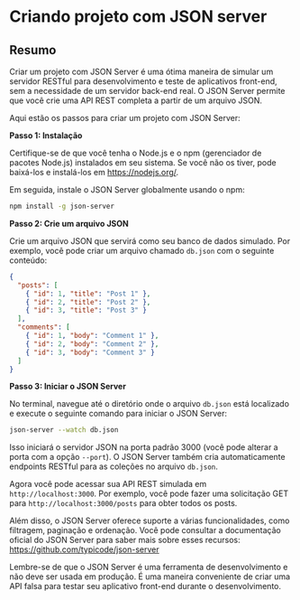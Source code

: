 # Criando projeto com JSON server

## Resumo

Criar um projeto com JSON Server é uma ótima maneira de simular um servidor RESTful para desenvolvimento e teste de aplicativos front-end, sem a necessidade de um servidor back-end real. O JSON Server permite que você crie uma API REST completa a partir de um arquivo JSON.

Aqui estão os passos para criar um projeto com JSON Server:

**Passo 1: Instalação**

Certifique-se de que você tenha o Node.js e o npm (gerenciador de pacotes Node.js) instalados em seu sistema. Se você não os tiver, pode baixá-los e instalá-los em https://nodejs.org/.

Em seguida, instale o JSON Server globalmente usando o npm:

```bash
npm install -g json-server
```

**Passo 2: Crie um arquivo JSON**

Crie um arquivo JSON que servirá como seu banco de dados simulado. Por exemplo, você pode criar um arquivo chamado `db.json` com o seguinte conteúdo:

```json
{
  "posts": [
    { "id": 1, "title": "Post 1" },
    { "id": 2, "title": "Post 2" },
    { "id": 3, "title": "Post 3" }
  ],
  "comments": [
    { "id": 1, "body": "Comment 1" },
    { "id": 2, "body": "Comment 2" },
    { "id": 3, "body": "Comment 3" }
  ]
}
```

**Passo 3: Iniciar o JSON Server**

No terminal, navegue até o diretório onde o arquivo `db.json` está localizado e execute o seguinte comando para iniciar o JSON Server:

```bash
json-server --watch db.json
```

Isso iniciará o servidor JSON na porta padrão 3000 (você pode alterar a porta com a opção `--port`). O JSON Server também cria automaticamente endpoints RESTful para as coleções no arquivo `db.json`.

Agora você pode acessar sua API REST simulada em `http://localhost:3000`. Por exemplo, você pode fazer uma solicitação GET para `http://localhost:3000/posts` para obter todos os posts.

Além disso, o JSON Server oferece suporte a várias funcionalidades, como filtragem, paginação e ordenação. Você pode consultar a documentação oficial do JSON Server para saber mais sobre esses recursos: https://github.com/typicode/json-server

Lembre-se de que o JSON Server é uma ferramenta de desenvolvimento e não deve ser usada em produção. É uma maneira conveniente de criar uma API falsa para testar seu aplicativo front-end durante o desenvolvimento.
